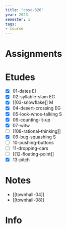 ```yaml
---
title: "cosc-326"
year: 2023
semester: 1
tags: 
- course
---
```

# Assignments

# Etudes
- [x] 01-dates EI
- [x] 02-syllable-slam EG
- [x] [[03-snowflake]] M
- [x] 04-desert-crossing EG
- [x] 05-look-whos-talking	S
- [x] 06-counting-it-up
- [x] 07-witw
- [ ] [[08-rational-thinking]]
- [x] 09-bug-squashing S
- [ ] 10-pushing-buttons
- [ ] 11-dropping-cars
- [ ] [[12-floating-point]]
- [x] 13-pitch

# Notes
- [[townhall-04]]
- [[townhall-08]]

# Info

